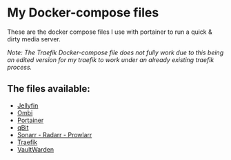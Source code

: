 # My Docker-compose files
These are the docker compose files I use with portainer to run a quick & dirty media server.

*Note: The Traefik Docker-compose file does not fully work due to this being an edited version for my traefik to work under an already existing traefik process.*

## The files available:
- [Jellyfin](jellyfin/)
- [Ombi](ombi/)
- [Portainer](portainer/)
- [qBit](qbit/)
- [Sonarr - Radarr - Prowlarr](arr/)
- [Traefik](traefik/)
- [VaultWarden](vaultwarden/)